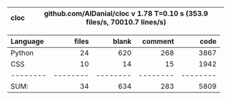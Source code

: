 cloc|github.com/AlDanial/cloc v 1.78  T=0.10 s (353.9 files/s, 70010.7 lines/s)
--- | ---

Language|files|blank|comment|code
:-------|-------:|-------:|-------:|-------:
Python|24|620|268|3867
CSS|10|14|15|1942
--------|--------|--------|--------|--------
SUM:|34|634|283|5809
